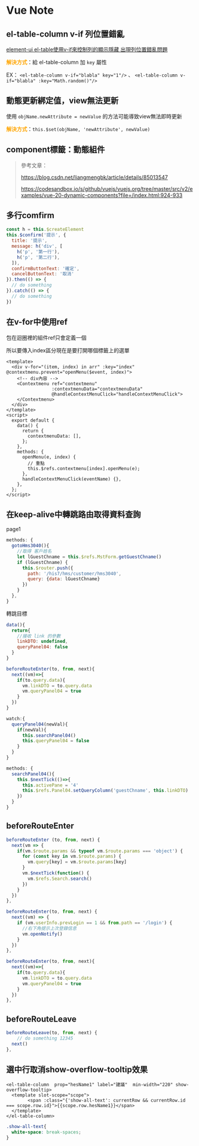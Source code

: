 # Vue Note

## el-table-column v-if 列位置錯亂

[element-ui el-table使用v-if來控制列的顯示隱藏 出現列位置錯亂問題](https://blog.csdn.net/weixin_45899022/article/details/103785471)

<b style="color:orange">解決方式</b>：給 el-table-column 加 `key` 屬性

EX： `<el-table-column v-if="blabla" key="1"/>` 、 `<el-table-column v-if="blabla" :key="Math.random()"/>`



## 動態更新綁定值，view無法更新

使用 `objName.newAttribute = newValue` 的方法可能導致view無法即時更新

<b style="color:orange">解決方式</b>：`this.$set(objName, 'newAttribute', newValue)`



## component標籤：動態組件

> 參考文章：
>
> https://blog.csdn.net/liangmengbk/article/details/85013547
>
> https://codesandbox.io/s/github/vuejs/vuejs.org/tree/master/src/v2/examples/vue-20-dynamic-components?file=/index.html:924-933



## 多行comfirm

```js
const h = this.$createElement
this.$confirm('提示', {
  title: '提示',
  message: h('div', [
    h('p', '第一行'),
    h('p', '第二行'),
  ]),
  confirmButtonText: '確定',
  cancelButtonText: '取消'
}).then(() => {
  // do something
}).catch(() => {
  // do something
})
```



## 在v-for中使用ref

包在迴圈裡的組件ref只會定義一個

所以要傳入index區分現在是要打開哪個標籤上的選單

```vue
<template>
  <div v-for="(item, index) in arr" :key="index" @contextmenu.prevent="openMenu($event, index)">
    <!-- div內容 -->
    <Contextmenu ref="contextmenu"
                 :contextmenuData="contextmenuData"
                 @handleContextMenuClick="handleContextMenuClick">
    </Contextmenu>
  </div>
</template>
<script>
  export default {
    data() {
      return {
        contextmenuData: [],
      };
    },
    methods: {
      openMenu(e, index) {
        // 重點
        this.$refs.contextmenu[index].openMenu(e); 
      },
      handleContextMenuClick(eventName) {},
    },
  };
</script>
```



## 在keep-alive中轉跳路由取得資料查詢

page1

```js
methods: {
  gotoHms3040(){
    //取得 客戶姓名
    let lGuestChname = this.$refs.MstForm.getGuestChname()
    if (lGuestChname) {
      this.$router.push({
        path: '/his7/hms/customer/hms3040',
        query: {data: lGuestChname}
      })
    }
  },
}
```

轉跳目標

```js
data(){
  return{
    //接收 link 的參數
    linkDTO: undefined,
    queryPanel04: false
  }
}

beforeRouteEnter(to, from, next){
  next((vm)=>{
    if(to.query.data){
      vm.linkDTO = to.query.data
      vm.queryPanel04 = true
    }
  })
}

watch:{
  queryPanel04(newVal){
    if(newVal){
      this.searchPanel04()
      this.queryPanel04 = false
    }
  }
}

methods: {
  searchPanel04(){
    this.$nextTick(()=>{
      this.activePane = '4'
      this.$refs.Panel04.setQueryColumn('guestChname', this.linkDTO)
    })
  }
}
```

## beforeRouteEnter

```js
beforeRouteEnter (to, from, next) {
  next(vm => {
    if(vm.$route.params && typeof vm.$route.params === 'object') {
      for (const key in vm.$route.params) {
        vm.query[key] = vm.$route.params[key]
      }
      vm.$nextTick(function() {
        vm.$refs.Search.search()
      })
    }
  })
},
```

```js
beforeRouteEnter(to, from, next) {
  next((vm) => {
    if (vm.userInfo.prevLogin == 1 && from.path == '/login') {
      //右下角提示上次登錄信息
      vm.openNotify()
    }
  })
},
```

```js
beforeRouteEnter(to, from, next){
  next((vm)=>{
    if(to.query.data){
      vm.linkDTO = to.query.data
      vm.queryPanel04 = true
    }
  })
},
```

## beforeRouteLeave

```js
beforeRouteLeave(to, from, next) {
	// do something 12345
  next()
},
```

## 選中行取消show-overflow-tooltip效果

```vue
<el-table-column  prop="hesName1" label="建議"  min-width="220" show-overflow-tooltip>
  <template slot-scope="scope">
		<span :class="{'show-all-text': currentRow && currentRow.id === scope.row.id}">{{scope.row.hesName1}}</span>
  </template>
</el-table-column>
```

```css
.show-all-text{
  white-space: break-spaces;
}
```

